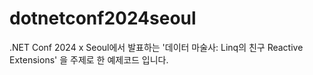# dotnetconf2024seoul
.NET Conf 2024 x Seoul에서 발표하는 '데이터 마술사: Linq의 친구 Reactive Extensions' 을 주제로 한 예제코드 입니다.
